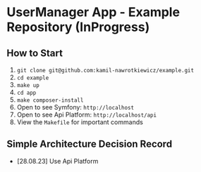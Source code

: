 # UserManager App - Example Repository (InProgress)

## How to Start 

1. `git clone git@github.com:kamil-nawrotkiewicz/example.git`
2. `cd example`
3. `make up`
4. `cd app`
5. `make composer-install`
6. Open to see Symfony: `http://localhost`
7. Open to see Api Platform: `http://localhost/api` 
8. View the `Makefile` for important commands

## Simple Architecture Decision Record
- [28.08.23] Use Api Platform